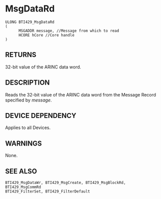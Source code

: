 # **MsgDataRd**

```
ULONG BTI429_MsgDataRd
(
      MSGADDR message, //Message from which to read
      HCORE hCore //Core handle
)
```
## **RETURNS**

32-bit value of the ARINC data word.

## **DESCRIPTION**

Reads the 32-bit value of the ARINC data word from the Message Record specified by *message*.

## **DEVICE DEPENDENCY**

Applies to all Devices.

## **WARNINGS**

None.

## **SEE ALSO**

```
BTI429_MsgDataWr, BTI429_MsgCreate, BTI429_MsgBlockRd, BTI429_MsgCommRd
BTI429_FilterSet, BTI429_FilterDefault
```